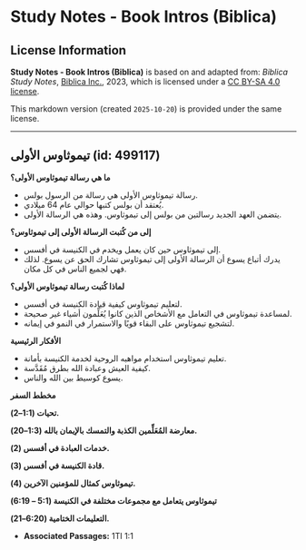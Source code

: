 # Study Notes - Book Intros (Biblica)

## License Information

**Study Notes - Book Intros (Biblica)** is based on and adapted from: _Biblica Study Notes_, [Biblica Inc.](https://www.biblica.com/), 2023, which is licensed under a [CC BY-SA 4.0 license](https://creativecommons.org/licenses/by-sa/4.0/legalcode.en).

This markdown version (created `2025-10-20`) is provided under the same license.



--------------------------------

## تيموثاوس الأولى (id: 499117)

**ما هي رسالة تيموثاوس الأولى؟**

* رسالة تيموثاوس الأولى هي رسالة من الرسول بولس.
* يُعتقد أن بولس كتبها حوالي عام 64 ميلادي.
* يتضمن العهد الجديد رسالتين من بولس إلى تيموثاوس. وهذه هي الرسالة الأولى.

**إلى من كُتبت الرسالة الأولى إلى تيموثاوس؟**

* إلى تيموثاوس حين كان يعمل ويخدم في الكنيسة في أفسس.
* يدرك أتباع يسوع أن الرسالة الأولى إلى تيموثاوس تشارك الحق عن يسوع. لذلك فهي لجميع الناس في كل مكان.

**لماذا كُتبت رسالة تيموثاوس الأولى؟**

* لتعليم تيموثاوس كيفية قيادة الكنيسة في أفسس.
* لمساعدة تيموثاوس في التعامل مع الأشخاص الذين كانوا يُعَلِّمون أشياء غير صحيحة.
* لتشجيع تيموثاوس على البقاء قويًا والاستمرار في النمو في إيمانه.

**الأفكار الرئيسية**

* تعليم تيموثاوس استخدام مواهبه الروحية لخدمة الكنيسة بأمانة.
* كيفية العيش وعبادة الله بطرق مُقَدَّسة.
* يسوع كوسيط بين الله والناس.

**مخطط السفر**

**تحيات (1:1–2\).**

**معارضة المُعَلِّمين الكذبة والتمسك بالإيمان بالله (1:3–20\).**

**خدمات العبادة في أفسس (2\).**

**قادة الكنيسة في أفسس (3\).**

**تيموثاوس كمثال للمؤمنين الآخرين (4\).**

**تيموثاوس يتعامل مع مجموعات مختلفة في الكنيسة (5:1 – 6:19\)**

**التعليمات الختامية (6:20–21\).**

* **Associated Passages:** 1TI 1:1

